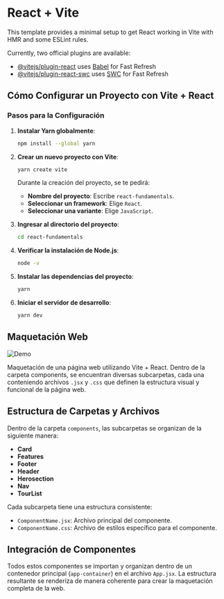 # React + Vite

This template provides a minimal setup to get React working in Vite with HMR and some ESLint rules.

Currently, two official plugins are available:

- [@vitejs/plugin-react](https://github.com/vitejs/vite-plugin-react/blob/main/packages/plugin-react/README.md) uses [Babel](https://babeljs.io/) for Fast Refresh
- [@vitejs/plugin-react-swc](https://github.com/vitejs/vite-plugin-react-swc) uses [SWC](https://swc.rs/) for Fast Refresh


## Cómo Configurar un Proyecto con Vite + React

### Pasos para la Configuración

1. **Instalar Yarn globalmente**:
    ```bash
    npm install --global yarn
    ```

2. **Crear un nuevo proyecto con Vite**:
    ```bash
    yarn create vite
    ```
    Durante la creación del proyecto, se te pedirá:
    - **Nombre del proyecto**: Escribe `react-fundamentals`.
    - **Seleccionar un framework**: Elige `React`.
    - **Seleccionar una variante**: Elige `JavaScript`.

3. **Ingresar al directorio del proyecto**:
    ```bash
    cd react-fundamentals
    ```

4. **Verificar la instalación de Node.js**:
    ```bash
    node -v
    ```

5. **Instalar las dependencias del proyecto**:
    ```bash
    yarn
    ```

6. **Iniciar el servidor de desarrollo**:
    ```bash
    yarn dev
    ```

## Maquetación Web

![Demo](https://i.ibb.co/VWG1n9c/Fire-Shot-Capture-056-Vite-React-localhost.png)


Maquetación de una página web utilizando Vite + React. 
Dentro de la carpeta components, se encuentran diversas subcarpetas, cada una conteniendo archivos `.jsx` y `.css` que definen la estructura visual y funcional de la página web.

## Estructura de Carpetas y Archivos

Dentro de la carpeta `components`, las subcarpetas se organizan de la siguiente manera:

- **Card**
- **Features**
- **Footer**
- **Header**
- **Herosection**
- **Nav**
- **TourList**

Cada subcarpeta tiene una estructura consistente:

- `ComponentName.jsx`: Archivo principal del componente.
- `ComponentName.css`: Archivo de estilos específico para el componente.

## Integración de Componentes

Todos estos componentes se importan y organizan dentro de un contenedor principal (`app-container`) en el archivo `App.jsx`. 
La estructura resultante se renderiza de manera coherente para crear la maquetación completa de la web.






